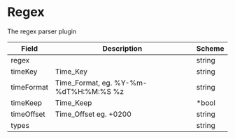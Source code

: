 # Regex

The regex parser plugin


| Field | Description | Scheme |
| ----- | ----------- | ------ |
| regex |  | string |
| timeKey | Time_Key | string |
| timeFormat | Time_Format, eg. %Y-%m-%dT%H:%M:%S %z | string |
| timeKeep | Time_Keep | *bool |
| timeOffset | Time_Offset eg. +0200 | string |
| types |  | string |
